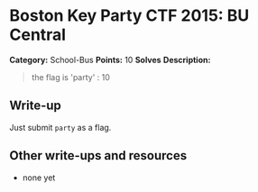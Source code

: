 # Boston Key Party CTF 2015: BU Central

**Category:** School-Bus
**Points:** 10
**Solves** 
**Description:**

> the flag is 'party' : 10

## Write-up

Just submit `party` as a flag.

## Other write-ups and resources

* none yet
